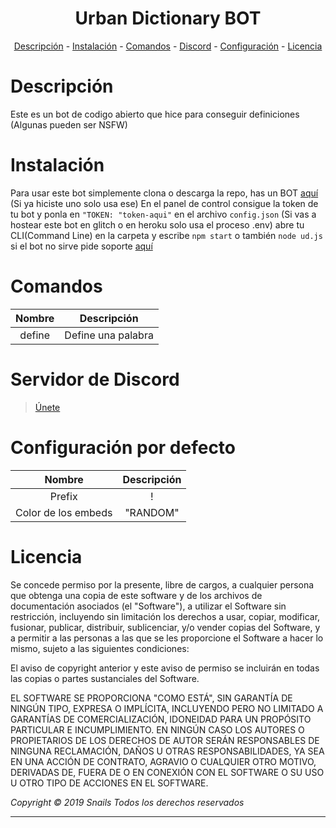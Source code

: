 <h1 align="center"> Urban Dictionary BOT </h1>
<p align="center">
  <a href="#descripción">Descripción</a>
  -
  <a href="#instalación">Instalación</a>
  -
  <a href="#comandos">Comandos</a>
  -
  <a href="#servidor-de-discord">Discord</a>
  -
  <a href="configuración-por-defecto">Configuración</a>
  -
  <a href="#licencia">Licencia</a>
  </p>

# Descripción
Este es un bot de codigo abierto que hice para conseguir definiciones (Algunas pueden ser NSFW)

# Instalación
Para usar este bot simplemente clona o descarga la repo, has un BOT [aquí](https://discordapp.com/developers) (Si ya hiciste uno solo usa ese) En el panel de control consigue la token de tu bot y ponla en `"TOKEN: "token-aqui"` en el archivo `config.json` (Si vas a hostear este bot en glitch o en heroku solo usa el proceso .env) abre tu CLI(Command Line) en la carpeta y escribe `npm start` o también `node ud.js` si el bot no sirve pide soporte [aquí](https://discordapp.com/invite/xuaDubj)

# Comandos
| Nombre | Descripción |
|:---:|:---:|
|define|Define una palabra|

# Servidor de Discord
> [Únete](https://discordapp.com/invite/xuaDubj)

# Configuración por defecto
| Nombre | Descripción |
|:--:|:--:|
|Prefix|!|
|Color de los embeds|"RANDOM"|

# Licencia
Se concede permiso por la presente, libre de cargos, a cualquier persona que obtenga una copia de este software y de los archivos de documentación asociados (el "Software"), a utilizar el Software sin restricción, incluyendo sin limitación los derechos a usar, copiar, modificar, fusionar, publicar, distribuir, sublicenciar, y/o vender copias del Software, y a permitir a las personas a las que se les proporcione el Software a hacer lo mismo, sujeto a las siguientes condiciones:

El aviso de copyright anterior y este aviso de permiso se incluirán en todas las copias o partes sustanciales del Software.

EL SOFTWARE SE PROPORCIONA "COMO ESTÁ", SIN GARANTÍA DE NINGÚN TIPO, EXPRESA O IMPLÍCITA, INCLUYENDO PERO NO LIMITADO A GARANTÍAS DE COMERCIALIZACIÓN, IDONEIDAD PARA UN PROPÓSITO PARTICULAR E INCUMPLIMIENTO. EN NINGÚN CASO LOS AUTORES O PROPIETARIOS DE LOS DERECHOS DE AUTOR SERÁN RESPONSABLES DE NINGUNA RECLAMACIÓN, DAÑOS U OTRAS RESPONSABILIDADES, YA SEA EN UNA ACCIÓN DE CONTRATO, AGRAVIO O CUALQUIER OTRO MOTIVO, DERIVADAS DE, FUERA DE O EN CONEXIÓN CON EL SOFTWARE O SU USO U OTRO TIPO DE ACCIONES EN EL SOFTWARE.

*Copyright © 2019 Snails Todos los derechos reservados*

---

